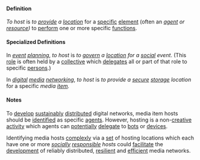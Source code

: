 #### Definition

*To host* is *to [provide](https://github.com/gcassel/Modular-Organization-Terminology/blob/master/terms/provide.md) a [location](https://github.com/gcassel/Modular-Organization-Terminology/blob/master/terms/location.md)* for a [specific](https://github.com/gcassel/Modular-Organization-Terminology/blob/master/terms/specific.md) [element](https://github.com/gcassel/Modular-Organization-Terminology/blob/master/terms/element.md) (often an *[agent](https://github.com/gcassel/Modular-Organization-Terminology/blob/master/terms/agent.md) or [resource](https://github.com/gcassel/Modular-Organization-Terminology/blob/master/terms/resource.md))* to [perform](https://github.com/gcassel/Modular-Organization-Terminology/blob/master/terms/perform.md) one or more specific [functions](https://github.com/gcassel/Modular-Organization-Terminology/blob/master/terms/function.md).

#### Specialized Definitions

In *[event](https://github.com/gcassel/Modular-Organization-Terminology/blob/master/terms/event.md) [planning](https://github.com/gcassel/Modular-Organization-Terminology/blob/master/terms/plan.md)*, *to host* is *to [govern](https://github.com/gcassel/Modular-Organization-Terminology/blob/master/terms/govern.md) a [location](https://github.com/gcassel/Modular-Organization-Terminology/blob/master/terms/location.md) for a [social](https://github.com/gcassel/Modular-Organization-Terminology/blob/master/terms/social.md) event*.   (This [role](https://github.com/gcassel/Modular-Organization-Terminology/blob/master/terms/role.md) is often held by a [collective](https://github.com/gcassel/Modular-Organization-Terminology/blob/master/terms/collective.md) which [delegates](https://github.com/gcassel/Modular-Organization-Terminology/blob/master/terms/delegate.md) all or part of that role to specific [persons](https://github.com/gcassel/Modular-Organization-Terminology/blob/master/terms/person.md).)

In *[digital](https://github.com/gcassel/Modular-Organization-Terminology/blob/master/terms/digital.md) [media](https://github.com/gcassel/Modular-Organization-Terminology/blob/master/terms/media.md) [networking](https://github.com/gcassel/Modular-Organization-Terminology/blob/master/terms/network.md)*, *to host* is *to provide a [secure](https://github.com/gcassel/Modular-Organization-Terminology/blob/master/terms/secure.md) [storage](https://github.com/gcassel/Modular-Organization-Terminology/blob/master/terms/store.md) location* for a specific *media [item](https://github.com/gcassel/Modular-Organization-Terminology/blob/master/terms/item.md).*

#### Notes

To [develop](https://github.com/gcassel/Modular-Organization-Terminology/blob/master/terms/develop.md) [sustainably](https://github.com/gcassel/Modular-Organization-Terminology/blob/master/terms/sustain.md) [distributed](https://github.com/gcassel/Modular-Organization-Terminology/blob/master/terms/distribute.md) digital networks,  media item hosts should be [identified](https://github.com/gcassel/Modular-Organization-Terminology/blob/master/terms/identify.md) as specific [agents](https://github.com/gcassel/Modular-Organization-Terminology/blob/master/terms/agent.md).  However, hosting is a non-[creative](https://github.com/gcassel/Modular-Organization-Terminology/blob/master/terms/create.md) [activity](https://github.com/gcassel/Modular-Organization-Terminology/blob/master/terms/activity.md) which agents can [potentially](https://github.com/gcassel/Modular-Organization-Terminology/blob/master/terms/potential.md) [delegate](https://github.com/gcassel/Modular-Organization-Terminology/blob/master/terms/delegate.md) to [bots](https://github.com/gcassel/Modular-Organization-Terminology/blob/master/terms/bot.md) or [devices](https://github.com/gcassel/Modular-Organization-Terminology/blob/master/terms/tool.md).   

Identifying media hosts [complexly](https://github.com/gcassel/Modular-Organization-Terminology/blob/master/terms/complex.md) via a [set](https://github.com/gcassel/Modular-Organization-Terminology/blob/master/terms/set.md) of hosting locations which each have one or more *[socially](https://github.com/gcassel/Modular-Organization-Terminology/blob/master/terms/social.md) [responsible](https://github.com/gcassel/Modular-Organization-Terminology/blob/master/terms/responsibility.md) hosts* could [facilitate](https://github.com/gcassel/Modular-Organization-Terminology/blob/master/terms/facilitate.md) the [development](https://github.com/gcassel/Modular-Organization-Terminology/blob/master/terms/develop.md) of reliably distributed, [resilient](https://github.com/gcassel/Modular-Organization-Terminology/blob/master/terms/resilient.md) and [efficient](https://github.com/gcassel/Modular-Organization-Terminology/blob/master/terms/efficient.md) media networks.
